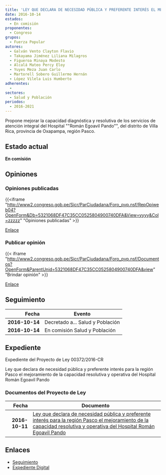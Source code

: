 ```yaml
---
title: 'LEY QUE DECLARA DE NECESIDAD PÚBLICA Y PREFERENTE INTERÉS EL MEJORAMIENTO DE LA CAPACIDAD RESOLUTIVA Y OPERATIVA DEL HOSPITAL "ROMÁN EGOAVIL PANDO", DEL DISTRITO DE VILLA RICA, PROVINCIA DE OXAPAMPA, REGIÓN PASCO.'
date: 2016-10-14
estados: 
  - En comisión
proponentes: 
  - Congreso
grupos: 
  - Fuerza Popular
autores: 
  - Galván Vento Clayton Flavio
  - Takayama Jiménez Liliana Milagros
  - Figueroa Minaya Modesto
  - Alcalá Mateo Percy Eloy
  - Yuyes Meza Juan Carlo
  - Martorell Sobero Guillermo Hernán
  - López Vilela Luis Humberto
adherentes: 
  - 
sectores: 
  - Salud y Población
periodos: 
  - 2016-2021
---
```


Propone mejorar la capacidad diagnóstica y resolutiva de los servicios de atención integral del Hospital ""Román Egoavil Pando"", del distrito de Villa Rica, provincia de Oxapampa, región Pasco.


## Estado actual

**En comisión**

## Opiniones

### Opiniones publicadas

{{<iframe "http://www2.congreso.gob.pe/Sicr/ParCiudadana/Foro_pvp.nsf/RepOpiweb04?OpenForm&Db=5321068DF47C35CC0525804900740DFA&View=yyyy&Col=zzzzz" "Opiniones publicadas" >}}

[Enlace](http://www2.congreso.gob.pe/Sicr/ParCiudadana/Foro_pvp.nsf/RepOpiweb04?OpenForm&Db=5321068DF47C35CC0525804900740DFA&View=yyyy&Col=zzzzz)
### Publicar opinión

{{< iframe "http://www2.congreso.gob.pe/Sicr/ParCiudadana/Foro_pvp.nsf/Documentos?OpenForm&ParentUnid=5321068DF47C35CC0525804900740DFA&view" "Brindar opinión" >}}

[Enlace](http://www2.congreso.gob.pe/Sicr/ParCiudadana/Foro_pvp.nsf/Documentos?OpenForm&ParentUnid=5321068DF47C35CC0525804900740DFA&view)

## Seguimiento

| Fecha | Evento |
|------:|--------|
| **2016-10-14** | Decretado a... Salud y Población|
| **2016-10-14** | En comisión Salud y Población|


## Expediente

Expediente del Proyecto de Ley 00372/2016-CR

Ley que declara de necesidad pública y preferente interés para la región Pasco el mejoramiento de la capacidad resolutiva y operativa del Hospital Román Egoavil Pando


### Documentos del Proyecto de Ley

| Fecha | Documento |
|------:|--------|
| **2016-10-11** | [Ley que declara de necesidad pública y preferente interés para la región Pasco el mejoramiento de la capacidad resolutiva y operativa del Hospital Román Egoavil Pando](http://www.leyes.congreso.gob.pe/Documentos/2016_2021/Proyectos_de_Ley_y_de_Resoluciones_Legislativas/PL0037220161011..pdf) |

## Enlaces 

- [Seguimiento](http://www2.congreso.gob.pe/Sicr/TraDocEstProc/CLProLey2016.nsf/f7fff46988ca05b1052578e100829cc7/3d0846bfcd9a3f32052580490077b3f6?OpenDocument)
- [Expediente Digital](http://www2.congreso.gob.pehttp://www2.congreso.gob.pe/Sicr/TraDocEstProc/CLProLey2016.nsf/f7fff46988ca05b1052578e100829cc7/3d0846bfcd9a3f32052580490077b3f6?OpenDocument&Click=05257FB7005EB655.eb71d0cf91d8294e05256cdf006b5706/$Body/0.1C6C)
